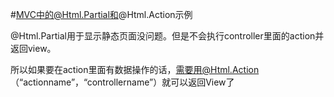 #MVC中的@Html.Partial和@Html.Action示例

@Html.Partial用于显示静态页面没问题。但是不会执行controller里面的action并返回view。

所以如果要在action里面有数据操作的话，需要用@Html.Action（“actionname”，“controllername”）就可以返回View了
